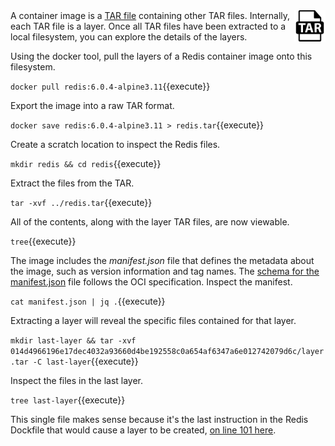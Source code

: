 <img align="right" src="./assets/tar.png" width="50">
A container image is a <a href="https://en.wikipedia.org/wiki/Tar_(computing)">TAR file</a> containing other TAR files. Internally, each TAR file is a layer. Once all TAR files have been extracted to a local filesystem, you can explore the details of the layers.

Using the docker tool, pull the layers of a Redis container image onto this filesystem.

`docker pull redis:6.0.4-alpine3.11`{{execute}}

Export the image into a raw TAR format.

`docker save redis:6.0.4-alpine3.11 > redis.tar`{{execute}}

Create a scratch location to inspect the Redis files.

`mkdir redis && cd redis`{{execute}}

Extract the files from the TAR.

`tar -xvf ../redis.tar`{{execute}}

All of the contents, along with the layer TAR files, are now viewable.

`tree`{{execute}}

The image includes the _manifest.json_ file that defines the metadata about the image, such as version information and tag names. The [schema for the manifest.json](https://github.com/opencontainers/image-spec/blob/master/manifest.md) file follows the OCI specification. Inspect the manifest.

`cat manifest.json | jq .`{{execute}}

Extracting a layer will reveal the specific files contained for that layer.

`mkdir last-layer && tar -xvf 014d4966196e17dec4032a93660d4be192558c0a654af6347a6e012742079d6c/layer.tar -C last-layer`{{execute}}

Inspect the files in the last layer.

`tree last-layer`{{execute}}

This single file makes sense because it's the last instruction in the Redis Dockfile that would cause a layer to be created, [on line 101 here](https://github.com/docker-library/redis/blob/master/6.0/Dockerfile#L101).
